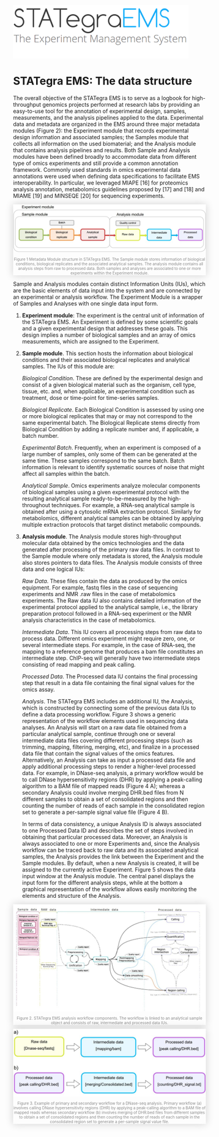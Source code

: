 <div class="imageContainer" style="" >
    <img src="../img/stategraems_logo.png" title="STATegra EMS LOGO."/>
</div>

# STATegra EMS: The data structure

The overall objective of the STATegra EMS is to serve as a logbook for high-throughput genomics projects performed at research labs by providing an easy-to-use tool for the annotation of experimental design, samples, measurements, and the analysis pipelines applied to the data. Experimental data and metadata are organized in the EMS around three major metadata modules (Figure 2): the Experiment module that records experimental design information and associated samples; the Samples module that collects all information on the used biomaterial; and the Analysis module that contains analysis pipelines and results. Both Sample and Analysis modules have been defined broadly to accommodate data from different type of omics experiments and still provide a common annotation framework. Commonly used standards in omics experimental data annotations were used when defining data specifications to facilitate EMS interoperability. In particular, we leveraged MIAPE [16] for proteomics analysis annotation, metabolomics guidelines proposed by [17] and [18] and MIAME [19] and MINSEQE [20] for sequencing experiments.

<div class="imageContainer" style="box-shadow: 0px 0px 20px #D0D0D0; text-align:center; font-size:10px; color:#898989" >
    <img src="../img/2_data-structure_1.jpg" title="Figure 1 Metadata Module structure in STATegra EMS. "/>
    <p class="imageLegend">Figure 1 Metadata Module structure in STATegra EMS. The Sample module stores information of biological conditions, biological replicates and the associated analytical samples. The analysis module contains all analysis steps from raw to processed data. Both samples and analyses are associated to one or more experiments within the Experiment module.</p>
</div>

Sample and Analysis modules contain distinct Information Units (IUs), which are the basic elements of data input into the system and are connected by an experimental or analysis workflow. The Experiment Module is a wrapper of Samples and Analyses with one single data input form.

1. **Experiment module**: The experiment is the central unit of information of the STATegra EMS. An Experiment is defined by some scientific goals and a given experimental design that addresses these goals. This design implies a number of biological samples and an array of omics measurements, which are assigned to the Experiment.

2. **Sample module**. This section hosts the information about biological conditions and their associated biological replicates and analytical samples. The IUs of this module are:  

    *Biological Condition*. These are defined by the experimental design and consist of a given biological material such as the organism, cell type, tissue, etc. and, when applicable, an experimental condition such as treatment, dose or time-point for time-series samples.
    
    *Biological Replicate*. Each Biological Condition is assessed by using one or more biological replicates that may or may not correspond to the same experimental batch. The Biological Replicate stems directly from Biological Condition by adding a replicate number and, if applicable, a batch number.
    
    *Experimental Batch*. Frequently, when an experiment is composed of a large number of samples, only some of them can be generated at the same time. These samples correspond to the same batch. Batch information is relevant to identify systematic sources of noise that might affect all samples within the batch.

    *Analytical Sample*. Omics experiments analyze molecular components of biological samples using a given experimental protocol with the resulting analytical sample ready-to-be-measured by the high-throughout techniques. For example, a RNA-seq analytical sample is obtained after using a cytosolic mRNA extraction protocol. Similarly for metabolomics, different analytical samples can be obtained by applying multiple extraction protocols that target distinct metabolic compounds.

   

3. **Analysis module**. The Analysis module stores high-throughput molecular data obtained by the omics technologies and the data generated after processing of the primary raw data files. In contrast to the Sample module where only metadata is stored, the Analysis module also stores pointers to data files. The Analysis module consists of three data and one logical IUs:

    *Raw Data*. These files contain the data as produced by the omics equipment. For example, fastq files in the case of sequencing experiments and NMR .raw files in the case of metabolomics experiments. The Raw data IU also contains detailed information of the experimental protocol applied to the analytical sample, i.e., the library preparation protocol followed in a RNA-seq experiment or the NMR analysis characteristics in the case of metabolomics.

    *Intermediate Data*. This IU covers all processing steps from raw data to process data. Different omics experiment might require zero, one, or several intermediate steps. For example, in the case of RNA-seq, the mapping to a reference genome that produces a bam file constitutes an intermediate step. ChIP-seq will generally have two intermediate steps consisting of read mapping and peak calling.

    *Processed Data*. The Processed data IU contains the final processing step that result in a data file containing the final signal values for the omics assay.

    *Analysis*. The STATegra EMS includes an additional IU, the Analysis, which is constructed by connecting some of the previous data IUs to define a data processing workflow. Figure 3 shows a generic representation of the workflow elements used in sequencing data analyses. An Analysis will start on a raw data file obtained from a particular analytical sample, continue through one or several intermediate data files covering different processing steps (such as trimming, mapping, filtering, merging, etc), and finalize in a processed data file that contain the signal values of the omics features. Alternatively, an Analysis can take as input a processed data file and apply additional processing steps to render a higher-level processed data. For example, in DNase-seq analysis, a primary workflow would be to call DNase hypersensitivity regions (DHR) by applying a peak-calling algorithm to a BAM file of mapped reads (Figure 4 A); whereas a secondary Analysis could involve merging DHR.bed files from N different samples to obtain a set of consolidated regions and then counting the number of reads of each sample in the consolidated region set to generate a per-sample signal value file (Figure 4 B).
   
    In terms of data consistency, a unique Analysis ID is always associated to one Processed Data ID and describes the set of steps involved in obtaining that particular processed data. Moreover, an Analysis is always associated to one or more Experiments and, since the Analysis workflow can be traced back to raw data and its associated analytical samples, the Analysis provides the link between the Experiment and the Sample modules. By default, when a new Analysis is created, it will be assigned to the currently active Experiment. Figure 5 shows the data input window at the Analysis module. The central panel displays the input form for the different analysis steps, while at the bottom a graphical representation of the workflow allows easily monitoring the elements and structure of the Analysis.

<div class="imageContainer" style="box-shadow: 0px 0px 20px #D0D0D0; text-align:center; font-size:10px; color:#898989" >
    <img src="../img/2_data-structure_2.jpg" title="Figure 2. STATegra EMS analysis workflow components."/>
    <p class="imageLegend">Figure 2. STATegra EMS analysis workflow components. The workflow is linked to an analytical sample object and consists of raw, intermediate and processed data IUs.</p>
</div>

<div class="imageContainer" style="box-shadow: 0px 0px 20px #D0D0D0; text-align:center; font-size:10px; color:#898989" >
    <img src="../img/2_data-structure_3.jpg" title="Figure 3. STATegra EMS analysis workflow components."/>
    <p class="imageLegend">Figure 3. Example of primary and secondary workflow for a DNase-seq analysis. Primary workflow (a) involves calling DNase hypersensitivity regions (DHR) by applying a peak-calling algorithm to a BAM file of mapped reads whereas secondary workflow (b) involves merging of DHR.bed files from different samples to obtain a set of consolidated regions and then counting the number of reads of each sample in the consolidated region set to generate a per-sample signal value file.</p>
</div>
